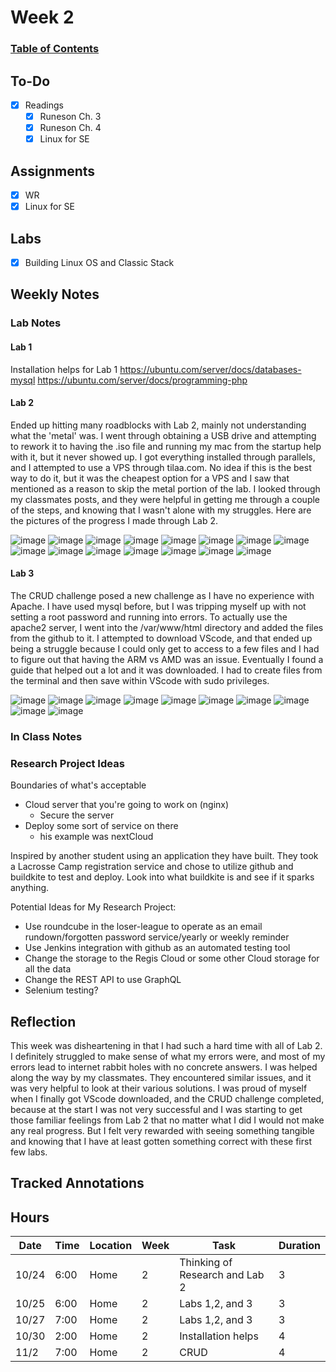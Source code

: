 
# Week 2
### [Table of Contents](https://github.com/andydhpkp/MSSE-695-SE-RD/blob/78b92f0f7c8991dc647ac5e7e3b2396296b2f7f4/Field-Journal/Table-of-Contents.md)

## To-Do
- [x] Readings
  - [x] Runeson Ch. 3
  - [x] Runeson Ch. 4
  - [x] Linux for SE

## Assignments
- [x] WR
- [x] Linux for SE

## Labs
- [x] Building Linux OS and Classic Stack

## Weekly Notes
### Lab Notes
#### Lab 1
Installation helps for Lab 1
https://ubuntu.com/server/docs/databases-mysql
https://ubuntu.com/server/docs/programming-php


#### Lab 2
Ended up hitting many roadblocks with Lab 2, mainly not understanding what the 'metal' was. I went through obtaining a USB drive and attempting to rework it to having the .iso file and running my mac from the startup help with it, but it never showed up. I got everything installed through parallels, and I attempted to use a VPS through tilaa.com. No idea if this is the best way to do it, but it was the cheapest option for a VPS and I saw that mentioned as a reason to skip the metal portion of the lab. I looked through my classmates posts, and they were helpful in getting me through a couple of the steps, and knowing that I wasn't alone with my struggles. Here are the pictures of the progress I made through Lab 2.

![image](../Field-Journal/images/Lab2/1.png)
![image](../Field-Journal/images/Lab2/2.png)
![image](../Field-Journal/images/Lab2/3.png)
![image](../Field-Journal/images/Lab2/4.png)
![image](../Field-Journal/images/Lab2/5.png)
![image](../Field-Journal/images/Lab2/6.png)
![image](../Field-Journal/images/Lab2/7.png)
![image](../Field-Journal/images/Lab2/8.png)
![image](../Field-Journal/images/Lab2/9.png)
![image](../Field-Journal/images/Lab2/10.png)
![image](../Field-Journal/images/Lab2/11.png)
![image](../Field-Journal/images/Lab2/12.png)
![image](../Field-Journal/images/Lab2/13.png)
![image](../Field-Journal/images/Lab2/14.png)
![image](../Field-Journal/images/Lab2/15.png)

#### Lab 3
The CRUD challenge posed a new challenge as I have no experience with Apache. I have used mysql before, but I was tripping myself up with not setting a root password and running into errors. To actually use the apache2 server, I went into the /var/www/html directory and added the files from the github to it. I attempted to download VScode, and that ended up being a struggle because I could only get to access to a few files and I had to figure out that having the ARM vs AMD was an issue. Eventually I found a guide that helped out a lot and it was downloaded. I had to create files from the terminal and then save within VScode with sudo privileges.

![image](../Field-Journal/images/Lab3/1.png)
![image](../Field-Journal/images/Lab3/2.png)
![image](../Field-Journal/images/Lab3/3.png)
![image](../Field-Journal/images/Lab3/CRUD1.png)
![image](../Field-Journal/images/Lab3/CRUD2.png)
![image](../Field-Journal/images/Lab3/CRUD3.png)
![image](../Field-Journal/images/Lab3/CRUD4.png)
![image](../Field-Journal/images/Lab3/CRUD5.png)
![image](../Field-Journal/images/Lab3/CRUD6.png)
![image](../Field-Journal/images/Lab3/CRUD7.png)

### In Class Notes

### Research Project Ideas
Boundaries of what's acceptable
- Cloud server that you're going to work on (nginx)
  - Secure the server
- Deploy some sort of service on there
  - his example was nextCloud

Inspired by another student using an application they have built. They took a Lacrosse Camp registration service and chose to utilize github and buildkite to test and deploy. Look into what buildkite is and see if it sparks anything.

Potential Ideas for My Research Project:
- Use roundcube in the loser-league to operate as an email rundown/forgotten password service/yearly or weekly reminder
- Use Jenkins integration with github as an automated testing tool
- Change the storage to the Regis Cloud or some other Cloud storage for all the data
- Change the REST API to use GraphQL
- Selenium testing?

## Reflection
This week was disheartening in that I had such a hard time with all of Lab 2. I definitely struggled to make sense of what my errors were, and most of my errors lead to internet rabbit holes with no concrete answers. I was helped along the way by my classmates. They encountered similar issues, and it was very helpful to look at their various solutions. I was proud of myself when I finally got VScode downloaded, and the CRUD challenge completed, because at the start I was not very successful and I was starting to get those familiar feelings from Lab 2 that no matter what I did I would not make any real progress. But I felt very rewarded with seeing something tangible and knowing that I have at least gotten something correct with these first few labs.

## Tracked Annotations

## Hours
| Date | Time | Location | Week | Task | Duration |
| ------------- | ----------- | ---- | -- | --- | --- |
| 10/24 | 6:00 | Home | 2 | Thinking of Research and Lab 2 | 3 |
| 10/25 | 6:00 | Home | 2 | Labs 1,2, and 3 | 3 |
| 10/27 | 7:00 | Home | 2 | Labs 1,2, and 3 | 3 |
| 10/30 | 2:00 | Home | 2 | Installation helps | 4 |
| 11/2 | 7:00 | Home | 2 | CRUD | 4 |